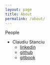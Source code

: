 ```yaml
---
layout: page
title: About
permalink: /about/
---
```


People

- Claudiu Stanciu
  - [linkedin](https://www.linkedin.com/in/claudiu-stanciu/)
  - [github](https://github.com/claudiu-stanciu)
  - [gitbook](https://claudiu-stanciu.gitbook.io/software-craft/)
